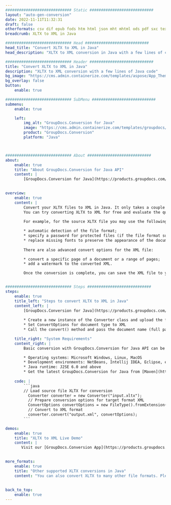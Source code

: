 ```yaml
---
############################# Static ############################
layout: "auto-gen-conversion"
date: 2022-11-11T11:32:31
draft: false
otherformats: csv dif epub fods htm html json mht mhtml ods pdf sxc tex tsv xlam xls xlsb xlsm xlsx xlt xltm xltx xml xps
breadcrumb: XLTX to XML in Java

############################# Head ############################
head_title: "Convert XLTX to XML in Java"
head_description: "XLTX to XML conversion in Java with a few lines of code. Convert over 160 file formats using the GroupDocs document conversion API for Java"

############################# Header ############################
title: "Convert XLTX to XML in Java"
description: "XLTX to XML conversion with a few lines of Java code"
bg_image: "https://cms.admin.containerize.com/templates/aspose/App_Themes/V3/images/bg/header1.png"
bg_overlay: false
button:
    enable: true

############################# SubMenu ############################
submenu:
    enable: true

    left:
        img_alt: "GroupDocs.Conversion for Java"
        image: "https://cms.admin.containerize.com/templates/groupdocs/images/product-logos/90x90-noborder/groupdocs-conversion-java.png"
        product: "GroupDocs.Conversion"
        platform: "Java"



############################# About ############################
about:
    enable: true
    title: "About GroupDocs.Conversion for Java API"
    content: |
        [GroupDocs.Conversion for Java](https://products.groupdocs.com/conversion/java/) is an advanced file format conversion API for converting between popular image and document formats such as Microsoft Office, OpenDocument, PDF, HTML, email, CAD. and much more with just a few lines of code. The native API automatically detects the formats of the original documents and offers many options for customizing the converted documents. Along with the function of extracting information from a document, it also supports caching of the conversion results to the local disk by default. However, any type of cache storage can be supported by implementing the appropriate interfaces - Amazon S3, Dropbox, Google Drive, Windows Azure, Reddis, or any others.
    

overview:
    enable: true
    content: |
        Convert your XLTX files to XML in Java. It only takes a couple of lines of Java code on any platform of your choice, such as Windows, Linux, macOS.
        You can try converting XLTX to XML for free and evaluate the quality of the conversion results. Along with simple file conversion scripts, you can try more sophisticated options for loading the XLTX source file and storing the XML output. 
        
        For example, for the source XLTX file you may use the following load options:

        * automatic detection of the file format;
        * specify a password for protected files (if the file format supports it);
        * replace missing fonts to preserve the appearance of the document.
        
        There are also advanced convert options for the XML file:

        * convert a specific page of a document or a range of pages;
        * add a watermark to the converted XML.

        Once the conversion is complete, you can save the XML file to your local file path or to any third party storage such as FTP, Amazon S3, Google Drive, Dropbox etc. Please note - to convert XLTX to XML, you do not need to install any additional software, such as MS Office, Open Office, Adobe Acrobat Reader etc.


############################# Steps ############################
steps:
    enable: true
    title_left: "Steps to convert XLTX to XML in Java"
    content_left: |
        [GroupDocs.Conversion for Java](https://products.groupdocs.com/conversion/java/) allows developers to easily convert XLTX file to XML with a few lines of code.
        
        * Create a new instance of the Converter class and upload the file XLTX with the full path
        * Set ConvertOptions for document type to XML
        * Call the convert() method and pass the document name (full path) and format (XML) as a parameter

    title_right: "System Requirements"
    content_right: |
        Basic conversion with GroupDocs.Conversion for Java API can be done with just a few lines of code. Our APIs are supported on all major platforms and operating systems. Before executing the code below, make sure you have the following prerequisites installed on your system.

        * Operating systems: Microsoft Windows, Linux, MacOS
        * Development environments: NetBeans, Intellij IDEA, Eclipse, etc.
        * Java runtime: J2SE 6.0 and above
        * Get the latest GroupDocs.Conversion for Java from [Maven](https://repository.groupdocs.com/webapp/#/artifacts/browse/tree/General/repo/com/groupdocs/groupdocs-conversion)
         
    code: |
        ```java    
        // Load source file XLTX for conversion
          Converter converter = new Converter("input.xltx");
          // Prepare conversion options for target format XML
          ConvertOptions convertOptions = new FileType().fromExtension("xml").getConvertOptions();
          // Convert to XML format
          converter.convert("output.xml", convertOptions);
        ```

demos:
    enable: true
    title: "XLTX to XML Live Demo"
    content: |
       Visit our [GroupDocs.Conversion App](https://products.groupdocs.app/conversion/family) website and try XLTX to XML conversion now. The free demo has the following benefits
          

more_formats:
    enable: true
    title: "Other supported XLTX conversions in Java"
    content: "You can also convert XLTX to many other file formats. Please see the list below."
       
       
back_to_top:
    enable: true
---
```

